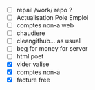 * [ ] repail /work/ repo ?
* [ ] Actualisation Pole Emploi
* [ ] comptes non-a web
* [ ] chaudiere
* [ ] cleangithub... as usual
* [ ] beg for money for server
* [ ] html poet
* [x] vider valise
* [x] comptes non-a
* [x] facture free
